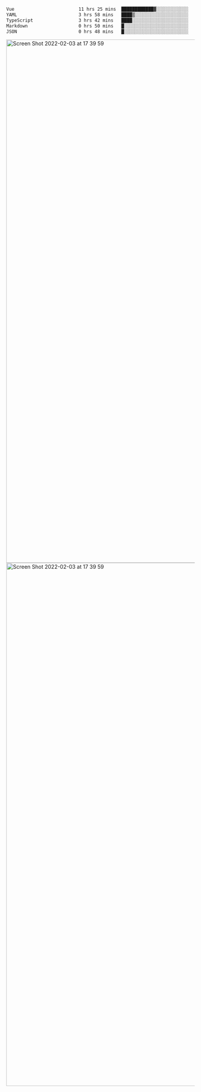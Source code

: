 <!--START_SECTION:waka-->

```txt
Vue                        11 hrs 25 mins  ████████████▓░░░░░░░░░░░░   50.68 %
YAML                       3 hrs 58 mins   ████▒░░░░░░░░░░░░░░░░░░░░   17.60 %
TypeScript                 3 hrs 42 mins   ████░░░░░░░░░░░░░░░░░░░░░   16.43 %
Markdown                   0 hrs 50 mins   █░░░░░░░░░░░░░░░░░░░░░░░░   03.72 %
JSON                       0 hrs 48 mins   █░░░░░░░░░░░░░░░░░░░░░░░░   03.56 %
```

<!--END_SECTION:waka-->

<img width="1400" alt="Screen Shot 2022-02-03 at 17 39 59" src="https://user-images.githubusercontent.com/45716542/152387304-f2b60485-53a6-4f4b-a818-5cefb1b0c0ae.png">
<img width="1400" alt="Screen Shot 2022-02-03 at 17 39 59" src="https://user-images.githubusercontent.com/45716542/152387273-ea5cdf21-2a45-44da-8bef-00c1763b1d42.png">
